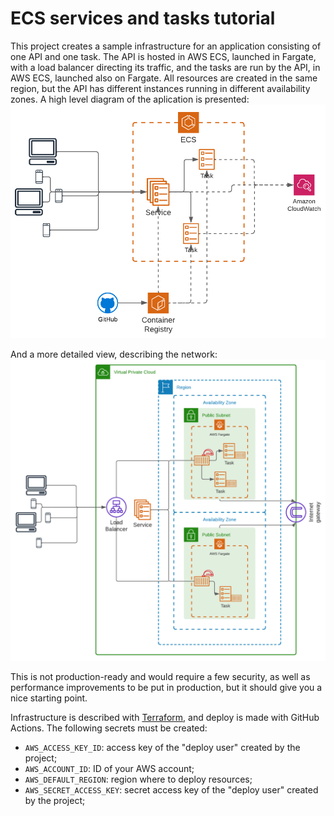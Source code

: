 # ECS services and tasks tutorial

This project creates a sample infrastructure for an application
consisting of one API and one task. The API is hosted in AWS ECS,
launched in Fargate, with a load balancer directing its traffic, and the
tasks are run by the API, in AWS ECS, launched also on Fargate. All
resources are created in the same region, but the API has different
instances running in different availability zones. A high level diagram
of the aplication is presented:
![Simplified diagram of the solution](./.readme_images/ecr-ecs-fargate_simplified.png "Simplified diagram")

And a more detailed view, describing the network:
![Diagram of the solution](./.readme_images/ecr-ecs-fargate_full.png "Diagram")

This is not production-ready and would require a few security, as well
as performance improvements to be put in production, but it should give
you a nice starting point.

Infrastructure is described with [Terraform](https://www.terraform.io/),
and deploy is made with GitHub Actions. The following secrets must be
created:
- `AWS_ACCESS_KEY_ID`: access key of the "deploy user" created by the
project;
- `AWS_ACCOUNT_ID`: ID of your AWS account;
- `AWS_DEFAULT_REGION`: region where to deploy resources;
- `AWS_SECRET_ACCESS_KEY`: secret access key of the "deploy user"
created by the project;
